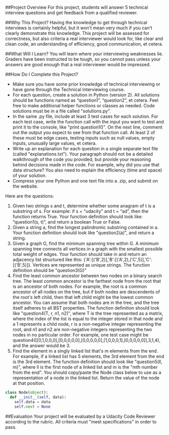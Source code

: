 ##Project Overview
For this project, students will answer 5 technical interview questions and get feedback from a qualified reviewer.

##Why This Project?
Having the knowledge to get through technical interviews is certainly helpful, but it won’t mean very much if you can’t clearly demonstrate this knowledge. This project will be assessed for correctness, but also criteria a real interviewer would look for, like clear and clean code, an understanding of efficiency, good communication, et cetera.

##What Will I Learn?
You will learn where your interviewing weaknesses lie. Graders have been instructed to be tough, so you cannot pass unless your answers are good enough that a real interviewer would be impressed.

##How Do I Complete this Project?
* Make sure you have some prior knowledge of technical interviewing or have gone through the Technical Interviewing course.
* For each question, create a solution in Python (version 2). All solutions should be functions named as “question1”, “question2”, et cetera. Feel free to make additional helper functions or classes as needed. Code solutions must be in a file called "solutions.py".
* In the same .py file, include at least 3 test cases for each solution. For each test case, write the function call with the input you want to test and print it to the console, like "print question1()". On the next line, comment out the output you expect to see from that function call. At least 2 of these must be edge cases, testing inputs such as null values, empty inputs, unusually large values, et cetera.
* Write up an explanation for each question in a single separate text file (called "explanations.txt"). Your paragraph should not be a detailed walkthrough of the code you provided, but provide your reasoning behind decisions made in the code. For example, why did you use that data structure? You also need to explain the efficiency (time and space) of your solution.
* Compress your one Python and one text file into a .zip, and submit on the website.


Here are the questions:

1. Given two strings s and t, determine whether some anagram of t is a substring of s. For example: if s = “udacity” and t = “ad”, then the function returns True. Your function definition should look like: “question1(s, t)”, and return a boolean True or False.
2. Given a string a, find the longest palindromic substring contained in a. Your function definition should look like "question2(a)", and return a string.
3. Given a graph G, find the minimum spanning tree within G. A minimum spanning tree connects all vertices in a graph with the smallest possible total weight of edges. Your function should take in and return an adjacency list structured like this: {'A':[('B',2)],'B':[('A',2),('C',5)],'C':[('B',5)]}. Vertices are represented as unique strings. The function definition should be "question3(G)"
4. Find the least common ancestor between two nodes on a binary search tree. The least common ancestor is the farthest node from the root that is an ancestor of both nodes. For example, the root is a common ancestor of all nodes on the tree, but if both nodes are descendents of the root's left child, then that left child might be the lowest common ancestor. You can assume that both nodes are in the tree, and the tree itself adheres to all BST properties. The function definition should look like "question4(T, r, n1, n2)", where T is the tree represented as a matrix, where the index of the list is equal to the integer stored in that node and a 1 represents a child node, r is a non-negative integer representing the root, and n1 and n2 are non-negative integers representing the two nodes in no particular order. For example, one test case might be question4([[0,1,0,0,0],[0,0,0,0,0],[0,0,0,0,0],[1,0,0,0,1],[0,0,0,0,0]],3,1,4), and the answer would be 3.
5. Find the element in a singly linked list that's m elements from the end. For example, if a linked list has 5 elements, the 3rd element from the end is the 3rd element. The function definition should look like "question5(ll, m)", where ll is the first node of a linked list and m is the "mth number from the end". You should copy/paste the Node class below to use as a representation of a node in the linked list. Return the value of the node at that position.

```python
class Node(object):
  def __init__(self, data):
    self.data = data
    self.next = None
``` 

##Evaluation
Your project will be evaluated by a Udacity Code Reviewer according to the rubric. All criteria must "meet specifications" in order to pass.

